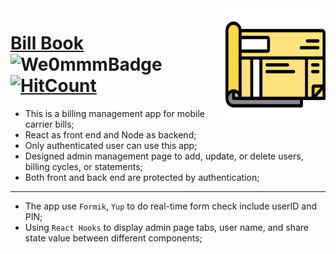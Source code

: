 <img src="./client/public/favicon.ico" align="right" width="160px" height="180px"/>

# [Bill Book](https://www.ith1nk.com/) ![We0mmmBadge](https://img.shields.io/badge/-We0mmm-blue?logo=visual-studio-code) [![HitCount](http://hits.dwyl.com/iTh1nk/billbook-v.svg)](http://hits.dwyl.com/iTh1nk/billbook-v) 


* This is a billing management app for mobile carrier bills;
* React as front end and Node as backend;
* Only authenticated user can use this app;
* Designed admin management page to add, update, or delete users, billing cycles, or statements; 
* Both front and back end are protected by authentication; 
---
* The app use ```Formik```, ```Yup``` to do real-time form check include userID and PIN; 
* Using ```React Hooks``` to display admin page tabs, user name, and share state value between different components;